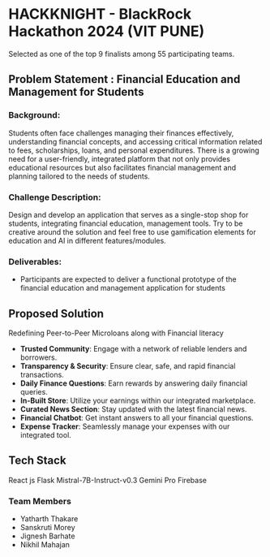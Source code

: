 # HACKKNIGHT - BlackRock Hackathon 2024 (VIT PUNE)
Selected as one of the top 9 finalists among 55 participating teams.
## Problem Statement : Financial Education and Management for Students
### Background:
Students often face challenges managing their finances effectively, understanding financial concepts, and accessing critical information related to fees, scholarships, loans, and personal expenditures. There is a growing need for a user-friendly, integrated platform that not only provides educational resources but also facilitates financial management and planning tailored to the needs of students.
### Challenge Description:
Design and develop an application that serves as a single-stop shop for students, integrating financial education, management tools. Try to be creative around the solution and feel free to use gamification elements for education and AI in different features/modules.
### Deliverables:
- Participants are expected to deliver a functional prototype of the financial education and management application for students

## Proposed Solution
Redefining Peer-to-Peer Microloans along with Financial literacy

- **Trusted Community**: Engage with a network of reliable lenders and borrowers.
- **Transparency & Security**: Ensure clear, safe, and rapid financial transactions.
- **Daily Finance Questions**: Earn rewards by answering daily financial queries.
- **In-Built Store**: Utilize your earnings within our integrated marketplace.
- **Curated News Section**: Stay updated with the latest financial news.
- **Financial Chatbot**: Get instant answers to all your financial questions.
- **Expense Tracker**: Seamlessly manage your expenses with our integrated tool.


## Tech Stack
React js
Flask
Mistral-7B-Instruct-v0.3
Gemini Pro
Firebase



### Team Members
- Yatharth Thakare
- Sanskruti Morey
- Jignesh Barhate
- Nikhil Mahajan
